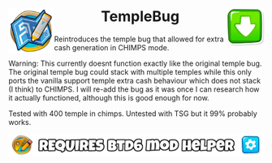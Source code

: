 <h1 align="center">
<a href="https://github.com/iXendeRouS/TempleBug/releases/latest/download/TempleBug.dll">
    <img align="left" alt="Icon" height="90" src="Icon.png">
    <img align="right" alt="Download" height="75" src="https://raw.githubusercontent.com/gurrenm3/BTD-Mod-Helper/master/BloonsTD6%20Mod%20Helper/Resources/DownloadBtn.png">
</a>
TempleBug
</h1>

Reintroduces the temple bug that allowed for extra cash generation in CHIMPS mode.

Warning: This currently doesnt function exactly like the original temple bug. The original temple bug could stack with multiple temples while this only ports the vanilla support temple extra cash behaviour which does not stack (I think) to CHIMPS. I will re-add the bug as it was once I can research how it actually functioned, although this is good enough for now.

Tested with 400 temple in chimps. Untested with TSG but it 99% probably works.

[![Requires BTD6 Mod Helper](https://raw.githubusercontent.com/gurrenm3/BTD-Mod-Helper/master/banner.png)](https://github.com/gurrenm3/BTD-Mod-Helper#readme)
